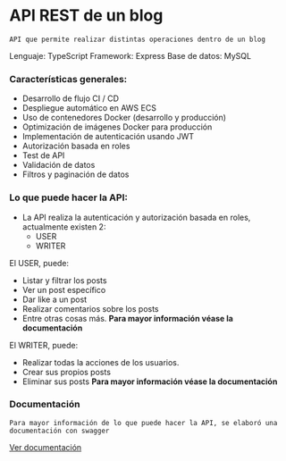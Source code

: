 # API REST de un blog

	API que permite realizar distintas operaciones dentro de un blog

Lenguaje: TypeScript
Framework: Express
Base de datos: MySQL

### Características generales:
- Desarrollo de flujo CI / CD
- Despliegue automático en AWS ECS
- Uso de contenedores Docker (desarrollo y producción)
- Optimización de imágenes Docker para producción
- Implementación de autenticación usando JWT
- Autorización basada en roles
- Test de API
- Validación de datos
- Filtros y paginación de datos

### Lo que puede hacer la API:

- La API realiza la autenticación y autorización basada en roles, actualmente existen 2:
	- USER
	- WRITER

El USER, puede:
- Listar y filtrar los posts
- Ver un post específico
- Dar like a un post
- Realizar comentarios sobre los posts
- Entre otras cosas más.
**Para mayor información véase la documentación**

El WRITER, puede:
- Realizar todas la acciones de los usuarios.
- Crear sus propios posts
- Eliminar sus posts
**Para mayor información véase la documentación**
### Documentación

	Para mayor información de lo que puede hacer la API, se elaboró una documentación con swagger

[Ver documentación]()
